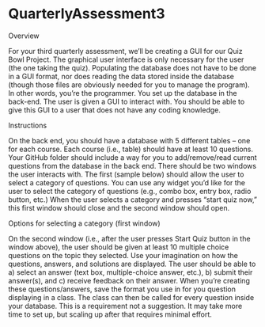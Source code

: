 # QuarterlyAssessment3

Overview

For your third quarterly assessment, we’ll be creating a GUI for our Quiz Bowl
Project. The graphical user interface is only necessary for the user (the one
taking the quiz). Populating the database does not have to be done in a GUI
format, nor does reading the data stored inside the database (though those
files are obviously needed for you to manage the program). In other words,
you’re the programmer. You set up the database in the back-end. The user is
given a GUI to interact with. You should be able to give this GUI to a user that
does not have any coding knowledge.

Instructions

On the back end, you should have a database with 5 different tables – one
for each course. Each course (i.e., table) should have at least 10 questions.
Your GitHub folder should include a way for you to add/remove/read current
questions from the database in the back end.
There should be two windows the user interacts with. The first (sample
below) should allow the user to select a category of questions. You can use
any widget you’d like for the user to select the category of questions (e.g.,
combo box, entry box, radio button, etc.) When the user selects a category
and presses “start quiz now,” this first window should close and the second
window should open.

Options for selecting a category (first window)

On the second window (i.e., after the user presses Start Quiz button in the
window above), the user should be given at least 10 multiple choice
questions on the topic they selected. Use your imagination on how the
questions, answers, and solutions are displayed. The user should be able to
a) select an answer (text box, multiple-choice answer, etc.), b) submit their
answer(s), and c) receive feedback on their answer.
When you’re creating these questions/answers, save the format you use in
for you question displaying in a class. The class can then be called for every
question inside your database. This is a requirement not a suggestion. It
may take more time to set up, but scaling up after that requires minimal
effort.
